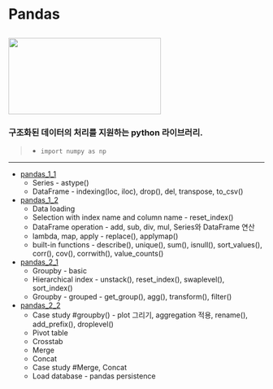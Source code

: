 # Pandas
## <img src="https://raw.githubusercontent.com/pandas-dev/pandas/main/web/pandas/static/img/pandas.svg"  width="300" height="150"/><br>
### 구조화된 데이터의 처리를 지원하는 python 라이브러리.
> * `import numpy as np`
---
* [pandas_1_1](https://github.com/yongchoooon/TIL/blob/main/ML/pandas/pandas_1_1.ipynb)
  * Series - astype()
  * DataFrame - indexing(loc, iloc), drop(), del, transpose, to_csv()
* [pandas_1_2](https://github.com/yongchoooon/TIL/blob/main/ML/pandas/pandas_1_2.ipynb)
  * Data loading
  * Selection with index name and column name - reset_index()
  * DataFrame operation - add, sub, div, mul, Series와 DataFrame 연산
  * lambda, map, apply - replace(), applymap()
  * built-in functions - describe(), unique(), sum(), isnull(), sort_values(), corr(), cov(), corrwith(), value_counts()
* [pandas_2_1](https://github.com/yongchoooon/TIL/blob/main/ML/pandas/pandas_2_1.ipynb)
  * Groupby - basic
  * Hierarchical index - unstack(), reset_index(), swaplevel(), sort_index()
  * Groupby - grouped - get_group(), agg(), transform(), filter()
* [pandas_2_2](https://github.com/yongchoooon/TIL/blob/main/ML/pandas/pandas_2_2.ipynb)
  * Case study #groupby() - plot 그리기, aggregation 적용, rename(), add_prefix(), droplevel()
  * Pivot table
  * Crosstab
  * Merge
  * Concat
  * Case study #Merge, Concat
  * Load database - pandas persistence